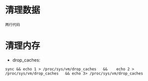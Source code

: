  

# 清理数据

```
两行代码

```





# 清理内存

- drop_caches:

```
sync && echo 1 > /proc/sys/vm/drop_caches   &&    echo 2 > /proc/sys/vm/drop_caches   && echo 3> /proc/sys/vm/drop_caches
```

